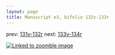 ```yaml
---
layout: page
title: Manuscript e3, bifolio 132v-133r
---
```


prev: [131v-132r](../131v-132r/) next: [133v-134r](../133v-134r/)



[![Linked to zoomble image](http://www.homermultitext.org/iipsrv?IIIF=/project/homer/pyramidal/deepzoom/hmt/e3bifolio/v1/E3_132v_133r.tif/full/2000,/0/default.jpg)](http://www.homermultitext.org/ict2/?urn=urn:cite2:hmt:e3bifolio.v1:E3_132v_133r)

